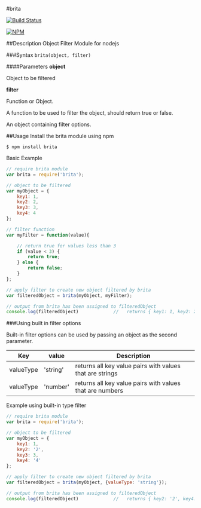 #brita

[![Build Status](https://travis-ci.org/JonathanPrince/brita.svg?branch=master)](https://travis-ci.org/JonathanPrince/brita)

[![NPM](https://nodei.co/npm/brita.png?downloads=true)](https://nodei.co/npm/brita/)

##Description
Object Filter Module for nodejs

###Syntax
`brita(object, filter)`

####Parameters
**object**

  Object to be filtered

**filter**

  Function or Object.

  A function to be used to filter the object, should return true or false.

  An object containing filter options.

##Usage
Install the brita module using npm
```
$ npm install brita
```
 Basic Example
```js
// require brita module
var brita = require('brita');

// object to be filtered
var myObject = {
    key1: 1,
    key2: 2,
    key3: 3,
    key4: 4
};

// filter function
var myFilter = function(value){

    // return true for values less than 3
    if (value < 3) {
        return true;
    } else {
        return false;
    }
};

// apply filter to create new object filtered by brita
var filteredObject = brita(myObject, myFilter);

// output from brita has been assigned to filteredObject
console.log(filteredObject)             //   returns { key1: 1, key2: 2 }

```

###Using built in filter options

Built-in filter options can be used by passing an object as the second parameter.

| Key     | value      | Description      |
|---------|------------|------------------|
| valueType   | 'string'   |returns all key value pairs with values that are strings |
| valueType   | 'number'   |returns all key value pairs with values that are numbers |


Example using built-in type filter
```js
// require brita module
var brita = require('brita');

// object to be filtered
var myObject = {
    key1: 1,
    key2: '2',
    key3: 3,
    key4: '4'
};

// apply filter to create new object filtered by brita
var filteredObject = brita(myObject, {valueType: 'string'});

// output from brita has been assigned to filteredObject
console.log(filteredObject)             //   returns { key2: '2', key4: '4' }

```

